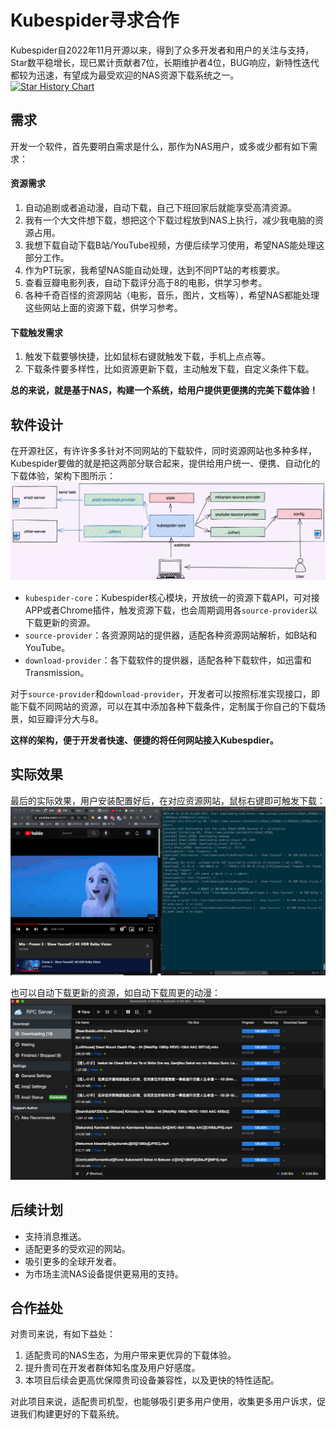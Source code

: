 # Kubespider寻求合作

Kubespider自2022年11月开源以来，得到了众多开发者和用户的关注与支持，Star数平稳增长，现已累计贡献者7位，长期维护者4位，BUG响应，新特性迭代都较为迅速，有望成为最受欢迎的NAS资源下载系统之一。  
[![Star History Chart](https://api.star-history.com/svg?repos=opennaslab/kubespider&type=Date)](https://star-history.com/#opennaslab/kubespider)

## 需求
开发一个软件，首先要明白需求是什么，那作为NAS用户，或多或少都有如下需求：
#### 资源需求
1. 自动追剧或者追动漫，自动下载，自己下班回家后就能享受高清资源。
1. 我有一个大文件想下载，想把这个下载过程放到NAS上执行，减少我电脑的资源占用。
1. 我想下载自动下载B站/YouTube视频，方便后续学习使用，希望NAS能处理这部分工作。
2. 作为PT玩家，我希望NAS能自动处理，达到不同PT站的考核要求。
3. 查看豆瓣电影列表，自动下载评分高于8的电影，供学习参考。
4. 各种千奇百怪的资源网站（电影，音乐，图片，文档等），希望NAS都能处理这些网站上面的资源下载，供学习参考。

#### 下载触发需求
1. 触发下载要够快捷，比如鼠标右键就触发下载，手机上点点等。
1. 下载条件要多样性，比如资源更新下载，主动触发下载，自定义条件下载。

**总的来说，就是基于NAS，构建一个系统，给用户提供更便携的完美下载体验！**

## 软件设计
在开源社区，有许许多多针对不同网站的下载软件，同时资源网站也多种多样，Kubespider要做的就是把这两部分联合起来，提供给用户统一、便携、自动化的下载体验，架构下图所示：
![img](../../../images/kubespider-architecture.png)
* `kubespider-core`：Kubespider核心模块，开放统一的资源下载API，可对接APP或者Chrome插件，触发资源下载，也会周期调用各`source-provider`以下载更新的资源。
* `source-provider`：各资源网站的提供器，适配各种资源网站解析，如B站和YouTube。
* `download-provider`：各下载软件的提供器，适配各种下载软件，如迅雷和Transmission。

对于`source-provider`和`download-provider`，开发者可以按照标准实现接口，即能下载不同网站的资源，可以在其中添加各种下载条件，定制属于你自己的下载场景，如豆瓣评分大与8。

**这样的架构，便于开发者快速、便捷的将任何网站接入Kubespdier。**

## 实际效果
最后的实际效果，用户安装配置好后，在对应资源网站，鼠标右键即可触发下载：
![img](../../../images/youtube_final_show.gif)

也可以自动下载更新的资源，如自动下载周更的动漫：
![img](../../../images/download_automatically.png)

## 后续计划
* 支持消息推送。
* 适配更多的受欢迎的网站。
* 吸引更多的全球开发者。
* 为市场主流NAS设备提供更易用的支持。

## 合作益处
对贵司来说，有如下益处：
1. 适配贵司的NAS生态，为用户带来更优异的下载体验。
1. 提升贵司在开发者群体知名度及用户好感度。
1. 本项目后续会更高优保障贵司设备兼容性，以及更快的特性适配。

对此项目来说，适配贵司机型，也能够吸引更多用户使用，收集更多用户诉求，促进我们构建更好的下载系统。
